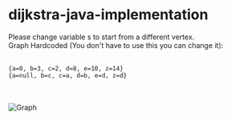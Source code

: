 # dijkstra-java-implementation
Please change variable s to start from a different vertex. <br>
Graph Hardcoded (You don't have to use this you can change it): <br> <br>
```
{a=0, b=3, c=2, d=8, e=10, z=14}
{a=null, b=c, c=a, d=b, e=d, z=d}
```
<br> <br>
![Graph](https://github.com/alperkaya0/djikstra-java-implementation/blob/main/Dijkstra-Algorithm.png)
